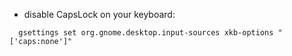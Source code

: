 - disable CapsLock on your keyboard: 
```shell
  gsettings set org.gnome.desktop.input-sources xkb-options "['caps:none']"
```
